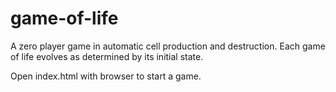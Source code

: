 
# game-of-life

A zero player game in automatic cell production and destruction. Each game of life evolves as determined by its initial state.

Open index.html with browser to start a game.

